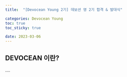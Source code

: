 ```yaml
---
title:  "[Devocean Young 2기] 데보션 영 2기 합격 & 발대식" 

categories: Devocean Young
toc: true
toc_sticky: true

date: 2023-03-06
---
```


## DEVOCEAN 이란?
....
<br>

<!-- 

## DEVOCEAN YOUNG 이란?

- 대학생 테크 인플루언서


![IMG_3012](https://user-images.githubusercontent.com/98014840/223030950-30d44812-5f94-42ca-8faa-242f5d95c7fc.jpg)

작년에 1기 모집글을 봤었던 것 같은데 너무 늦게 봐서 지원을 못 했었다..!
마침 2기 모집이 올라왔길래 지원서를 쓰고 지원을 했다.

- 자기 소개
    - 나를 대표하는 키워드, 이를 뒷받침하는 경험 소개
- 지원 동기
    - 데보션 영 활동을 통해 이루고 싶은 목표
    - 경험들 연관지어 설명
- 운영하는 SNS, 블로그 URL : 네이버 블로그, github.io 
- 활동하는 커뮤니티(동아리) : 교내 알고리즘 동아리 ALOHA, GDSC Hanyang
- 좋아하는 언어, 이유 : 위의 경험과 연결지어 설명

![IMG_3011](https://user-images.githubusercontent.com/98014840/223030961-a2d6afab-a1dd-40d7-afbe-842d9992a381.jpg) 
합격 문자가 와서 두근두근 설렜다!
첫 대기업 대외활동이기도 하고 다른 학교 사람들과 팀으로 활동한 적은 없어서 좋은 경험이 되

작년 1기 블로그 몇 개에 댓글 달아서 지원 관련해서 물어봤었는데
상기님이 언급하셔서 놀랐다 ㅎㅎ
이 글도 나중 기수 지원할 분들에게 도움이 되었으면 좋겠다!

## DEVOCEAN YOUNG 활동 소개
처음 SKT T타워에 가봤는데 에스컬레이터 올라가는 곳부터 으리으리했다

데보션 영 2기를 위한 웰컴키트!  
후드집업도 이쁘고 뽀짝했다 ㅎㅎ💙

다른 데보션영 2기 멤버들 소개를 들으니  
내가 이분들과 같이 뽑혔다니 아주  
더 열심히 공부하고 활동해야겠다고 생각했다

뒷풀이로 맛있는 치킨과 간술~!
10조 멤버들과 인사 나누고 재밌는 시간을 보냈다!

SKT 데보션 master 분들과 소통하고 개발 관련해서 현직에선 어떻게 가까이에서 배울 수 있는 좋은 경험이 될 것 같다!
열심히 활동해서 우수 활동자에 선정되고 싶다

앞으로의 활동이 기대되고 기다려진다!

데보션 영 2기, 10조 화이팅!💕 -->